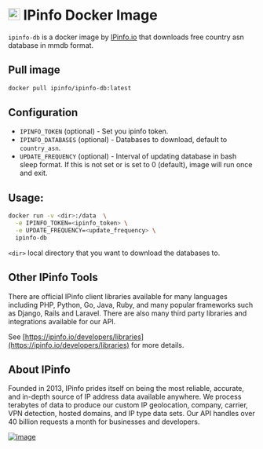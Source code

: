# [<img src="https://ipinfo.io/static/ipinfo-small.svg" alt="IPinfo" width="24"/>](https://ipinfo.io/) IPinfo Docker Image

`ipinfo-db` is a docker image by [IPinfo.io](https://ipinfo.io) that downloads free country asn database in mmdb format.

## Pull image
```bash
docker pull ipinfo/ipinfo-db:latest
```

## Configuration

- `IPINFO_TOKEN` (optional) - Set you ipinfo token.
- `IPINFO_DATABASES` (optional) - Databases to download, default to `country_asn`.
- `UPDATE_FREQUENCY` (optional) - Interval of updating database in bash sleep format. If this is not set or is set to 0 (default), image will run once and exit.

## Usage:

```bash
docker run -v <dir>:/data  \
  -e IPINFO_TOKEN=<ipinfo_token> \
  -e UPDATE_FREQUENCY=<update_frequency> \
  ipinfo-db
```

`<dir>` local directory that you want to download the databases to.

## Other IPinfo Tools

There are official IPinfo client libraries available for many languages including PHP, Python, Go, Java, Ruby, and many popular frameworks such as Django, Rails and Laravel. There are also many third party libraries and integrations available for our API.

See [https://ipinfo.io/developers/libraries](https://ipinfo.io/developers/libraries) for more details.

## About IPinfo

Founded in 2013, IPinfo prides itself on being the most reliable, accurate, and in-depth source of IP address data available anywhere. We process terabytes of data to produce our custom IP geolocation, company, carrier, VPN detection, hosted domains, and IP type data sets. Our API handles over 40 billion requests a month for businesses and developers.

[![image](https://avatars3.githubusercontent.com/u/15721521?s=128&u=7bb7dde5c4991335fb234e68a30971944abc6bf3&v=4)](https://ipinfo.io/)
